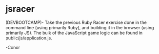 jsracer
=======
(DEVBOOTCAMP)- Take the previous Ruby Racer exercise done in the command line (using primarily Ruby), and building it in the browser (using primarily JS).  The bulk of the JavaScript game logic can be found in public/js/application.js.

-Conor
